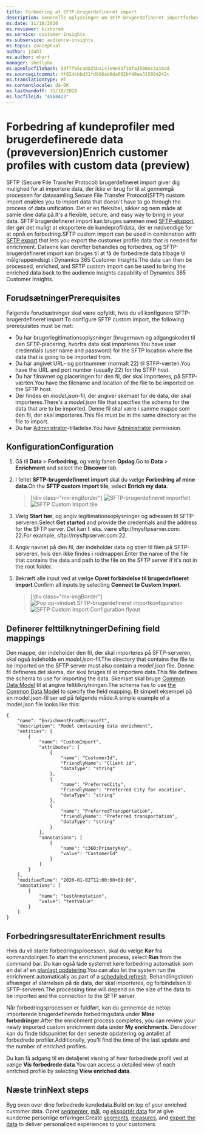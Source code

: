 ```yaml
---
title: Forbedring af SFTP-brugerdefineret import
description: Generelle oplysninger om SFTP-brugerdefineret importforbedring.
ms.date: 11/18/2020
ms.reviewer: kishorem
ms.service: customer-insights
ms.subservice: audience-insights
ms.topic: conceptual
author: jdahl
ms.author: mhart
manager: shellyha
ms.openlocfilehash: 59f7f05ca0825ba147e9e93f10fa3508ec3a16dd
ms.sourcegitcommit: ff824bbbd31fd666ab0da682bf48ea31580d242c
ms.translationtype: HT
ms.contentlocale: da-DK
ms.lasthandoff: 11/18/2020
ms.locfileid: "4568423"
---
```

# <a name="enrich-customer-profiles-with-custom-data-preview"></a><span data-ttu-id="ab9ce-103">Forbedring af kundeprofiler med brugerdefinerede data (prøveversion)</span><span class="sxs-lookup"><span data-stu-id="ab9ce-103">Enrich customer profiles with custom data (preview)</span></span>

<span data-ttu-id="ab9ce-104">SFTP (Secure File Transfer Protocol) brugerdefineret import giver dig mulighed for at importere data, der ikke er brug for til at gennemgå processen for datasamling.</span><span class="sxs-lookup"><span data-stu-id="ab9ce-104">Secure File Transfer Protocol(SFTP) custom import enables you to import data that doesn't have to go through the process of data unification.</span></span> <span data-ttu-id="ab9ce-105">Det er en fleksibel, sikker og nem måde at samle dine data på.</span><span class="sxs-lookup"><span data-stu-id="ab9ce-105">It's a flexible, secure, and easy way to bring in your data.</span></span> <span data-ttu-id="ab9ce-106">SFTP brugerdefineret import kan bruges sammen med [SFTP-eksport](export-sftp.md), der gør det muligt at eksportere de kundeprofildata, der er nødvendige for at opnå en forbedring.</span><span class="sxs-lookup"><span data-stu-id="ab9ce-106">SFTP custom import can be used in combination with [SFTP export](export-sftp.md) that lets you export the customer profile data that is needed for enrichment.</span></span> <span data-ttu-id="ab9ce-107">Dataene kan derefter behandles og forbedres, og SFTP-brugerdefineret import kan bruges til at få de forbedrede data tilbage til målgruppeindsigt i Dynamics 365 Customer Insights.</span><span class="sxs-lookup"><span data-stu-id="ab9ce-107">The data can then be processed, enriched, and SFTP custom import can be used to bring the enriched data back to the audience insights capability of Dynamics 365 Customer Insights.</span></span>

## <a name="prerequisites"></a><span data-ttu-id="ab9ce-108">Forudsætninger</span><span class="sxs-lookup"><span data-stu-id="ab9ce-108">Prerequisites</span></span>

<span data-ttu-id="ab9ce-109">Følgende forudsætninger skal være opfyldt, hvis du vil konfigurere SFTP-brugerdefineret import:</span><span class="sxs-lookup"><span data-stu-id="ab9ce-109">To configure SFTP custom import, the following prerequisites must be met:</span></span>

- <span data-ttu-id="ab9ce-110">Du har brugerlegitimationsoplysninger (brugernavn og adgangskode) til den SFTP-placering, hvorfra data skal importeres.</span><span class="sxs-lookup"><span data-stu-id="ab9ce-110">You have user credentials (user name and password) for the SFTP location where the data that is going to be imported from.</span></span>
- <span data-ttu-id="ab9ce-111">Du har angivet URL- og portnummer (normalt 22) til STFP-værten.</span><span class="sxs-lookup"><span data-stu-id="ab9ce-111">You have the URL and port number (usually 22) for the STFP host.</span></span>
- <span data-ttu-id="ab9ce-112">Du har filnavnet og placeringen for den fil, der skal importeres, på SFTP-værten.</span><span class="sxs-lookup"><span data-stu-id="ab9ce-112">You have the filename and location of the file to be imported on the SFTP host.</span></span>
- <span data-ttu-id="ab9ce-113">Der findes en *model.json*-fil, der angiver skemaet for de data, der skal importeres.</span><span class="sxs-lookup"><span data-stu-id="ab9ce-113">There's a *model.json* file that specifies the schema for the data that are to be imported.</span></span> <span data-ttu-id="ab9ce-114">Denne fil skal være i samme mappe som den fil, der skal importeres.</span><span class="sxs-lookup"><span data-stu-id="ab9ce-114">This file must be in the same directory as the file to import.</span></span>
- <span data-ttu-id="ab9ce-115">Du har [Administrator](permissions.md#administrator)-tilladelse.</span><span class="sxs-lookup"><span data-stu-id="ab9ce-115">You have [Administrator](permissions.md#administrator) permission.</span></span>

## <a name="configuration"></a><span data-ttu-id="ab9ce-116">Konfiguration</span><span class="sxs-lookup"><span data-stu-id="ab9ce-116">Configuration</span></span>

1. <span data-ttu-id="ab9ce-117">Gå til **Data** > **Forbedring**, og vælg fanen **Opdag**.</span><span class="sxs-lookup"><span data-stu-id="ab9ce-117">Go to **Data** > **Enrichment** and select the **Discover** tab.</span></span>

1. <span data-ttu-id="ab9ce-118">I feltet **SFTP-brugerdefineret import** skal du vælge **Forbedring af mine data**.</span><span class="sxs-lookup"><span data-stu-id="ab9ce-118">On the **SFTP custom import tile**, select **Enrich my data**.</span></span>

   > [!div class="mx-imgBorder"]
   > <span data-ttu-id="ab9ce-119">![SFTP-brugerdefineret importfelt](media/SFTP_Custom_Import_tile.png "SFTP-brugerdefineret importfelt")</span><span class="sxs-lookup"><span data-stu-id="ab9ce-119">![SFTP Custom Import tile](media/SFTP_Custom_Import_tile.png "SFTP Custom Import tile")</span></span>

1. <span data-ttu-id="ab9ce-120">Vælg **Start her**, og angiv legitimationsoplysninger og adressen til SFTP-serveren.</span><span class="sxs-lookup"><span data-stu-id="ab9ce-120">Select **Get started** and provide the credentials and the address for the SFTP server.</span></span> <span data-ttu-id="ab9ce-121">Det kan f. eks. være sftp://mysftpserver.com: 22.</span><span class="sxs-lookup"><span data-stu-id="ab9ce-121">For example, sftp://mysftpserver.com:22.</span></span>

1. <span data-ttu-id="ab9ce-122">Angiv navnet på den fil, der indeholder data og stien til filen på SFTP-serveren, hvis den ikke findes i rodmappen.</span><span class="sxs-lookup"><span data-stu-id="ab9ce-122">Enter the name of the file that contains the data and path to the file on the SFTP server if it's not in the root folder.</span></span>

1. <span data-ttu-id="ab9ce-123">Bekræft alle input ved at vælge **Opret forbindelse til brugerdefineret import**.</span><span class="sxs-lookup"><span data-stu-id="ab9ce-123">Confirm all inputs by selecting **Connect to Custom Import**.</span></span>

   > [!div class="mx-imgBorder"]
   > <span data-ttu-id="ab9ce-124">![Pop op-vinduet SFTP-brugerdefineret importkonfiguration](media/SFTP_Custom_Import_Configuration_flyout.png "Pop op-vinduet SFTP-brugerdefineret importkonfiguration")</span><span class="sxs-lookup"><span data-stu-id="ab9ce-124">![SFTP Custom Import Configuration flyout](media/SFTP_Custom_Import_Configuration_flyout.png "SFTP Custom Import Configuration flyout")</span></span>

## <a name="defining-field-mappings"></a><span data-ttu-id="ab9ce-125">Definerer felttilknytninger</span><span class="sxs-lookup"><span data-stu-id="ab9ce-125">Defining field mappings</span></span> 

<span data-ttu-id="ab9ce-126">Den mappe, der indeholder den fil, der skal importeres på SFTP-serveren, skal også indeholde en *model.json*-fil.</span><span class="sxs-lookup"><span data-stu-id="ab9ce-126">The directory that contains the file to be imported on the SFTP server must also contain a *model.json* file.</span></span> <span data-ttu-id="ab9ce-127">Denne fil defineres det skema, der skal bruges til at importere data.</span><span class="sxs-lookup"><span data-stu-id="ab9ce-127">This file defines the schema to use for importing the data.</span></span> <span data-ttu-id="ab9ce-128">Skemaet skal bruge [Common Data Model](https://docs.microsoft.com/common-data-model/) til at angive felttilknytningen.</span><span class="sxs-lookup"><span data-stu-id="ab9ce-128">The schema has to use [the Common Data Model](https://docs.microsoft.com/common-data-model/) to specify the field mapping.</span></span> <span data-ttu-id="ab9ce-129">Et simpelt eksempel på en model.json-fil ser ud på følgende måde:</span><span class="sxs-lookup"><span data-stu-id="ab9ce-129">A simple example of a model.json file looks like this:</span></span>

```
{
    "name": "EnrichmentFromMicrosoft",
    "description": "Model containing data enrichment",
    "entities": [
        {
            "name": "CustomImport",
            "attributes": [
                {
                    "name": "CustomerId",
                    "friendlyName": "Client id",
                    "dataType": "string"
                },
                {
                    "name": "PreferredCity",
                    "friendlyName": "Preferred City for vacation",
                    "dataType": "string"
                },
                {
                    "name": "PreferredTransportation",
                    "friendlyName": "Preferred transportation",
                    "dataType": "string"
                }
            ],
            "annotations": [
                {
                    "name": "c360:PrimaryKey",
                    "value": "CustomerId"
                }
            ]
        }
    ],
    "modifiedTime": "2020-01-02T12:00:00+08:00",
    "annotations": [
        {
            "name": "testAnnotation",
            "value": "testValue"
        }
    ]
}
```

## <a name="enrichment-results"></a><span data-ttu-id="ab9ce-130">Forbedringsresultater</span><span class="sxs-lookup"><span data-stu-id="ab9ce-130">Enrichment results</span></span>

<span data-ttu-id="ab9ce-131">Hvis du vil starte forbedringsprocessen, skal du vælge **Kør** fra kommandolinjen.</span><span class="sxs-lookup"><span data-stu-id="ab9ce-131">To start the enrichment process, select **Run** from the command bar.</span></span> <span data-ttu-id="ab9ce-132">Du kan også lade systemet køre forbedring automatisk som en del af en [planlagt opdatering](system.md#schedule-tab).</span><span class="sxs-lookup"><span data-stu-id="ab9ce-132">You can also let the system run the enrichment automatically as part of a [scheduled refresh](system.md#schedule-tab).</span></span> <span data-ttu-id="ab9ce-133">Behandlingstiden afhænger af størrelsen på de data, der skal importeres, og forbindelsen til SFTP-serveren.</span><span class="sxs-lookup"><span data-stu-id="ab9ce-133">The processing time will depend on the size of the data to be imported and the connection to the SFTP server.</span></span>

<span data-ttu-id="ab9ce-134">Når forbedringsprocessen er fuldført, kan du gennemse de netop importerede brugerdefinerede forbedringsdata under **Mine forbedringer**.</span><span class="sxs-lookup"><span data-stu-id="ab9ce-134">After the enrichment process completes, you can review your newly imported custom enrichment data under **My enrichments**.</span></span> <span data-ttu-id="ab9ce-135">Derudover kan du finde tidspunktet for den seneste opdatering og antallet af forbedrede profiler.</span><span class="sxs-lookup"><span data-stu-id="ab9ce-135">Additionally, you'll find the time of the last update and the number of enriched profiles.</span></span>

<span data-ttu-id="ab9ce-136">Du kan få adgang til en detaljeret visning af hver forbedrede profil ved at vælge **Vis forbedrede data**.</span><span class="sxs-lookup"><span data-stu-id="ab9ce-136">You can access a detailed view of each enriched profile by selecting **View enriched data**.</span></span>

## <a name="next-steps"></a><span data-ttu-id="ab9ce-137">Næste trin</span><span class="sxs-lookup"><span data-stu-id="ab9ce-137">Next steps</span></span>

<span data-ttu-id="ab9ce-138">Byg oven over dine forbedrede kundedata.</span><span class="sxs-lookup"><span data-stu-id="ab9ce-138">Build on top of your enriched customer data.</span></span> <span data-ttu-id="ab9ce-139">Opret [segmenter](segments.md), [mål](measures.md), og [eksportér data](export-destinations.md) for at give kunderne personlige erfaringer.</span><span class="sxs-lookup"><span data-stu-id="ab9ce-139">Create [segments](segments.md), [measures](measures.md), and [export the data](export-destinations.md) to deliver personalized experiences to your customers.</span></span>


